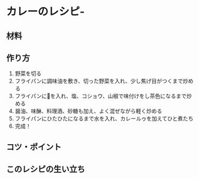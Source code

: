 # カレーのレシピ-
## 材料

## 作り方
1. 野菜を切る
2. フライパンに調味油を敷き、切った野菜を入れ、少し焦げ目がつくまで炒める
3. フライパンに🐖を入れ、塩、コショウ、山椒で味付けをし茶色になるまで炒める
4. 醤油、味醂、料理酒、砂糖も加え、よく混ぜながら軽く炒める
5. フライパンにひたひたになるまで水を入れ、カレールゥを加えてひと煮たち
6. 完成！

## コツ・ポイント

## このレシピの生い立ち
